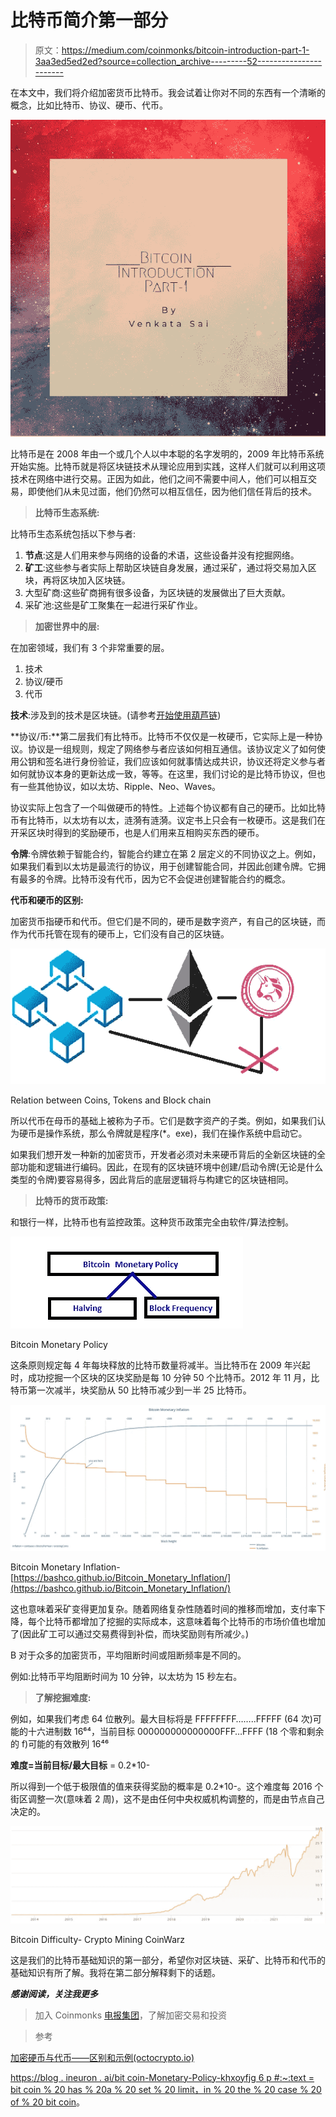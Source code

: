 # 比特币简介第一部分

> 原文：<https://medium.com/coinmonks/bitcoin-introduction-part-1-3aa3ed5ed2ed?source=collection_archive---------52----------------------->

在本文中，我们将介绍加密货币比特币。我会试着让你对不同的东西有一个清晰的概念，比如比特币、协议、硬币、代币。

![](img/d7aeca9985de3ac814b8ec3c63311b32.png)

比特币是在 2008 年由一个或几个人以中本聪的名字发明的，2009 年比特币系统开始实施。比特币就是将区块链技术从理论应用到实践，这样人们就可以利用这项技术在网络中进行交易。正因为如此，他们之间不需要中间人，他们可以相互交易，即使他们从未见过面，他们仍然可以相互信任，因为他们信任背后的技术。

> **比特币生态系统:**

比特币生态系统包括以下参与者:

1.  **节点**:这是人们用来参与网络的设备的术语，这些设备并没有挖掘网络。
2.  **矿工**:这些参与者实际上帮助区块链自身发展，通过采矿，通过将交易加入区块，再将区块加入区块链。
3.  大型矿商:这些矿商拥有很多设备，为区块链的发展做出了巨大贡献。
4.  采矿池:这些是矿工聚集在一起进行采矿作业。

> **加密世界中的层:**

在加密领域，我们有 3 个非常重要的层。

1.  技术
2.  协议/硬币
3.  代币

**技术**:涉及到的技术是区块链。(请参考[开始使用葫芦链](/@saisiva249/getting-started-with-blockchain-8ea58f976167))

**协议/币:**第二层我们有比特币。比特币不仅仅是一枚硬币，它实际上是一种协议。协议是一组规则，规定了网络参与者应该如何相互通信。该协议定义了如何使用公钥和签名进行身份验证，我们应该如何就事情达成共识，协议还将定义参与者如何就协议本身的更新达成一致，等等。在这里，我们讨论的是比特币协议，但也有一些其他协议，如以太坊、Ripple、Neo、Waves。

协议实际上包含了一个叫做硬币的特性。上述每个协议都有自己的硬币。比如比特币有比特币，以太坊有以太，涟漪有涟漪。议定书上只会有一枚硬币。这是我们在开采区块时得到的奖励硬币，也是人们用来互相购买东西的硬币。

**令牌**:令牌依赖于智能合约，智能合约建立在第 2 层定义的不同协议之上。例如，如果我们看到以太坊是最流行的协议，用于创建智能合同，并因此创建令牌。它拥有最多的令牌。比特币没有代币，因为它不会促进创建智能合约的概念。

**代币和硬币的区别:**

加密货币指硬币和代币。但它们是不同的，硬币是数字资产，有自己的区块链，而作为代币托管在现有的硬币上，它们没有自己的区块链。

![](img/24233d1a5a015e286f1452b0520655f0.png)

Relation between Coins, Tokens and Block chain

所以代币在母币的基础上被称为子币。它们是数字资产的子类。例如，如果我们认为硬币是操作系统，那么令牌就是程序(*。exe)，我们在操作系统中启动它。

如果我们想开发一种新的加密货币，开发者必须对未来硬币背后的全新区块链的全部功能和逻辑进行编码。因此，在现有的区块链环境中创建/启动令牌(无论是什么类型的令牌)要容易得多，因此背后的底层逻辑将与构建它的区块链相同。

> **比特币的货币政策:**

和银行一样，比特币也有监控政策。这种货币政策完全由软件/算法控制。

![](img/d14e8aeebe0d3e4d1cc0a4d87942b55b.png)

Bitcoin Monetary Policy

这条原则规定每 4 年每块释放的比特币数量将减半。当比特币在 2009 年兴起时，成功挖掘一个区块的区块奖励是每 10 分钟 50 个比特币。2012 年 11 月，比特币第一次减半，块奖励从 50 比特币减少到一半 25 比特币。

![](img/d31312ebe1e2245e812c06f26d939776.png)

Bitcoin Monetary Inflation- [https://bashco.github.io/Bitcoin_Monetary_Inflation/](https://bashco.github.io/Bitcoin_Monetary_Inflation/)

这也意味着采矿变得更加复杂。随着网络复杂性随着时间的推移而增加，支付率下降，每个比特币都增加了挖掘的实际成本，这意味着每个比特币的市场价值也增加了(因此矿工可以通过交易费得到补偿，而块奖励则有所减少。)

B 对于众多的加密货币，平均阻断时间或阻断频率是不同的。

例如:比特币平均阻断时间为 10 分钟，以太坊为 15 秒左右。

> **了解挖掘难度:**

例如，如果我们考虑 64 位散列。最大目标将是 FFFFFFFF……..FFFFF (64 次)可能的十六进制数 16⁶⁴，当前目标 000000000000000FFF…FFFF (18 个零和剩余的 f)可能的有效散列 16⁴⁶

**难度=当前目标/最大目标** = 0.2*10-

所以得到一个低于极限值的值来获得奖励的概率是 0.2*10-。这个难度每 2016 个街区调整一次(意味着 2 周)，这不是由任何中央权威机构调整的，而是由节点自己决定的。

![](img/c1525194d2928a34464147ceeef2c9ef.png)

Bitcoin Difficulty- Crypto Mining CoinWarz

这是我们的比特币基础知识的第一部分，希望你对区块链、采矿、比特币和代币的基础知识有所了解。我将在第二部分解释剩下的话题。

***感谢阅读，关注我更多***

> 加入 Coinmonks [电报集团](https://t.me/joinchat/Trz8jaxd6xEsBI4p)，了解加密交易和投资

> 参考

[加密硬币与代币——区别和示例(octocrypto.io)](https://octocrypto.io/knowledge/crypto-coin-vs-token-differences-and-examples/#:~:text=Coins%20and%20Tokens%20may%20seem%20similar%20but%20have,coin%20with%20its%20own%20blockchain.%20More%20items...%20)

[https://blog . ineuron . ai/bit coin-Monetary-Policy-khxoyfjg 6 p #:~:text = bit coin % 20 has % 20a % 20 set % 20 limit，in % 20 the % 20 case % 20 of % 20 bit coin](https://blog.ineuron.ai/Bitcoin-Monetary-Policy-khxOyFJg6P#:~:text=Bitcoin%20has%20a%20set%20limit,in%20the%20case%20of%20Bitcoin)。